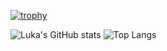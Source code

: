 <!--
**Lukatjee/Lukatjee** is a ✨ _special_ ✨ repository because its `README.md` (this file) appears on your GitHub profile.

Here are some ideas to get you started:

- 🔭 I’m currently working on ...
- 🌱 I’m currently learning ...
- 👯 I’m looking to collaborate on ...
- 🤔 I’m looking for help with ...
- 💬 Ask me about ...
- 📫 How to reach me: ...
- 😄 Pronouns: ...
- ⚡ Fun fact: ...
-->
[![trophy](https://github-profile-trophy.vercel.app/?username=Lukatjee)](https://github.com/ryo-ma/github-profile-trophy)



![Luka's GitHub stats](https://github-readme-stats.vercel.app/api?username=Lukatjee&count_private=true&show_icons=true&theme=dark)
![Top Langs](https://github-readme-stats.vercel.app/api/top-langs/?username=Lukatjee&theme=dark)
